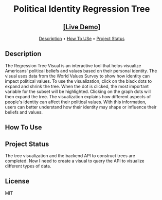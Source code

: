 <h1 align="center">Political Identity Regression Tree</h1>
<h2 align="center">
<a href="https://www.lucasgover.com/political-identity-decision-tree">[Live Demo]</a>
</h2>

<p align="center">
  <a href="#description">Description</a> •
  <a href="#how-to-use">How To USe</a> •
  <a href="#status">Project Status</a>
</p>

## Description

The Regression Tree Visual is an interactive tool that helps visualize Americans' political beliefs and values based on their personal identity. The visual uses data from the World Values Survey to show how identity can impact political values. To use the visualization, click on the black dots to expand and shrink the tree. When the dot is clicked, the most important variable for the subset will be highlighted. Clicking on the graph dots will then expand the tree. The visualization explains how different aspects of people's identity can affect their political values. With this information, users can better understand how their identity may shape or influence their beliefs and values.

## How To Use

## Project Status

The tree visualization and the backend API to construct trees are completed. Now I need to create a visual to query the API to visualize different types of data.


## License
MIT